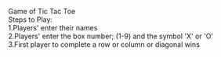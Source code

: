 Game of Tic Tac Toe  
Steps to Play:  
  1.Players' enter their names  
  2.Players' enter the box number; (1-9) and the symbol 'X' or 'O'  
  3.First player to complete a row or column or diagonal wins    
